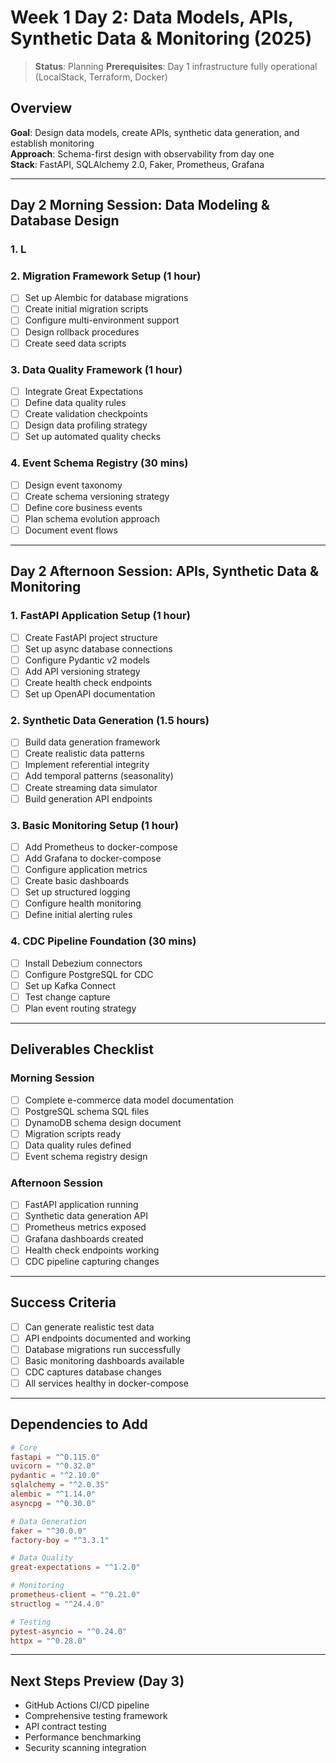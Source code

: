 # Week 1 Day 2: Data Models, APIs, Synthetic Data & Monitoring (2025)

> **Status**: Planning
> **Prerequisites**: Day 1 infrastructure fully operational (LocalStack, Terraform, Docker)

## Overview
**Goal**: Design data models, create APIs, synthetic data generation, and establish monitoring  
**Approach**: Schema-first design with observability from day one  
**Stack**: FastAPI, SQLAlchemy 2.0, Faker, Prometheus, Grafana  

---

## Day 2 Morning Session: Data Modeling & Database Design

### 1. L

### 2. Migration Framework Setup (1 hour)
- [ ] Set up Alembic for database migrations
- [ ] Create initial migration scripts
- [ ] Configure multi-environment support
- [ ] Design rollback procedures
- [ ] Create seed data scripts

### 3. Data Quality Framework (1 hour)
- [ ] Integrate Great Expectations
- [ ] Define data quality rules
- [ ] Create validation checkpoints
- [ ] Design data profiling strategy
- [ ] Set up automated quality checks

### 4. Event Schema Registry (30 mins)
- [ ] Design event taxonomy
- [ ] Create schema versioning strategy
- [ ] Define core business events
- [ ] Plan schema evolution approach
- [ ] Document event flows

---

## Day 2 Afternoon Session: APIs, Synthetic Data & Monitoring

### 1. FastAPI Application Setup (1 hour)
- [ ] Create FastAPI project structure
- [ ] Set up async database connections
- [ ] Configure Pydantic v2 models
- [ ] Add API versioning strategy
- [ ] Create health check endpoints
- [ ] Set up OpenAPI documentation

### 2. Synthetic Data Generation (1.5 hours)
- [ ] Build data generation framework
- [ ] Create realistic data patterns
- [ ] Implement referential integrity
- [ ] Add temporal patterns (seasonality)
- [ ] Create streaming data simulator
- [ ] Build generation API endpoints

### 3. Basic Monitoring Setup (1 hour)
- [ ] Add Prometheus to docker-compose
- [ ] Add Grafana to docker-compose
- [ ] Configure application metrics
- [ ] Create basic dashboards
- [ ] Set up structured logging
- [ ] Configure health monitoring
- [ ] Define initial alerting rules

### 4. CDC Pipeline Foundation (30 mins)
- [ ] Install Debezium connectors
- [ ] Configure PostgreSQL for CDC
- [ ] Set up Kafka Connect
- [ ] Test change capture
- [ ] Plan event routing strategy

---

## Deliverables Checklist

### Morning Session
- [ ] Complete e-commerce data model documentation
- [ ] PostgreSQL schema SQL files
- [ ] DynamoDB schema design document
- [ ] Migration scripts ready
- [ ] Data quality rules defined
- [ ] Event schema registry design

### Afternoon Session
- [ ] FastAPI application running
- [ ] Synthetic data generation API
- [ ] Prometheus metrics exposed
- [ ] Grafana dashboards created
- [ ] Health check endpoints working
- [ ] CDC pipeline capturing changes

---

## Success Criteria
- [ ] Can generate realistic test data
- [ ] API endpoints documented and working
- [ ] Database migrations run successfully
- [ ] Basic monitoring dashboards available
- [ ] CDC captures database changes
- [ ] All services healthy in docker-compose

---

## Dependencies to Add
```toml
# Core
fastapi = "^0.115.0"
uvicorn = "^0.32.0"
pydantic = "^2.10.0"
sqlalchemy = "^2.0.35"
alembic = "^1.14.0"
asyncpg = "^0.30.0"

# Data Generation
faker = "^30.0.0"
factory-boy = "^3.3.1"

# Data Quality
great-expectations = "^1.2.0"

# Monitoring
prometheus-client = "^0.21.0"
structlog = "^24.4.0"

# Testing
pytest-asyncio = "^0.24.0"
httpx = "^0.28.0"
```

---

## Next Steps Preview (Day 3)
- GitHub Actions CI/CD pipeline
- Comprehensive testing framework
- API contract testing
- Performance benchmarking
- Security scanning integration